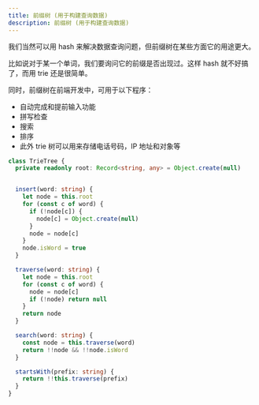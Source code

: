 ```yaml
---
title: 前缀树 (用于构建查询数据)
description: 前缀树 (用于构建查询数据)
---
```


我们当然可以用 hash 来解决数据查询问题，但前缀树在某些方面它的用途更大。

比如说对于某一个单词，我们要询问它的前缀是否出现过。这样 hash 就不好搞了，而用 trie 还是很简单。

同时，前缀树在前端开发中，可用于以下程序：
      
- 自动完成和提前输入功能
- 拼写检查
- 搜索
- 排序
- 此外 trie 树可以用来存储电话号码，IP 地址和对象等

```ts
class TrieTree {
  private readonly root: Record<string, any> = Object.create(null)


  insert(word: string) {
    let node = this.root
    for (const c of word) {
      if (!node[c]) {
        node[c] = Object.create(null)
      }
      node = node[c]
    }
    node.isWord = true
  }

  traverse(word: string) {
    let node = this.root
    for (const c of word) {
      node = node[c]
      if (!node) return null
    }
    return node
  }

  search(word: string) {
    const node = this.traverse(word)
    return !!node && !!node.isWord
  }

  startsWith(prefix: string) {
    return !!this.traverse(prefix)
  }
}

```